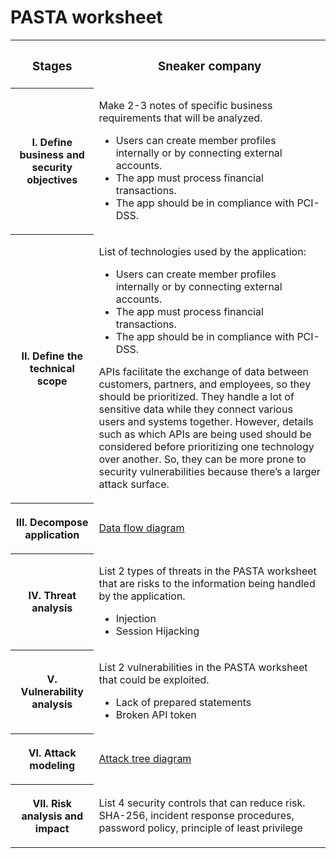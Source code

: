 # PASTA worksheet


<table>
<tr>
    <th>
        <h3>Stages</h3>
    </th>
    <th>
        <h3>Sneaker company</h3>
    </th>
</tr>
<tr>
    <th>
        <p>I. Define business and security objectives</p>
    </th>
    <td>
        <p>Make 2-3 notes of specific business requirements that will be analyzed.</p>
        <ul>
            <li>Users can create member profiles internally or by connecting external accounts.</li>
            <li>The app must process financial transactions.</li>
            <li>The app should be in compliance with PCI-DSS.</li>
        </ul>
    </td>
</tr>
<tr>
    <th>
        <p>II. Define the technical scope</p>
    </th>
    <td>
        <p>List of technologies used by the application:</p>
        <ul>
            <li>Users can create member profiles internally or by connecting external accounts.</li>
            <li>The app must process financial transactions.</li>
            <li>The app should be in compliance with PCI-DSS.</li>
        </ul>
        <p>APIs facilitate the exchange of data between customers, partners, and employees, so they should be prioritized. They handle a lot of sensitive data while they connect various users and systems together. However, details such as which APIs are being used should be considered before prioritizing one technology over another. So, they can be more prone to security vulnerabilities because there’s a larger attack surface.</p>
    </td>
</tr>
<tr>
    <th>
        <p>III. Decompose application</p>
    </th>
    <td>
        <a href="">Data flow diagram</a>
    </td>
</tr>
<tr>
    <th>
        <p>IV. Threat analysis</p>
    </th>
    <td>
        <p>List 2 types of threats in the PASTA worksheet that are risks to the information being handled by the application.</p>
        <ul>
            <li>Injection</li>
            <li>Session Hijacking</li>
        </ul>
    </td>
</tr>
<tr>
    <th>
        <p>V. Vulnerability analysis</p>
    </th>
    <td>
        <p>List 2 vulnerabilities in the PASTA worksheet that could be exploited.</p>
        <ul>
            <li>Lack of prepared statements</li>
            <li>Broken API token</li>
        </ul>
    </td>
</tr>
<tr>
    <th>
        <p>VI. Attack modeling</p>
    </th>
    <td>
        <a href="">Attack tree diagram</a>
    </td>
</tr>
<tr>
    <th>
        <p>VII. Risk analysis and impact</p>
    </th>
    <td>
        <p>List 4 security controls that can reduce risk.
        SHA-256, incident response procedures, password policy, principle of least privilege
        </p>
    </td>
</tr>
</table>